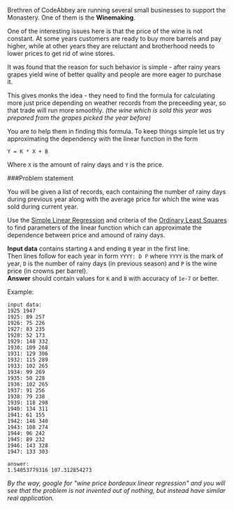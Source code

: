 Brethren of CodeAbbey are running several small businesses to support the Monastery. One of them is the **Winemaking**.

One of the interesting issues here is that the price of the wine is not constant. At some years customers are ready to
buy more barrels and pay higher, while at other years they are reluctant and brotherhood needs to lower prices to get
rid of wine stores.

It was found that the reason for such behavior is simple - after rainy years grapes yield wine of better quality and
people are more eager to purchase it.

This gives monks the idea - they need to find the formula for calculating more just price depending on weather records
from the preceeding year, so that trade will run more smoothly. *(the wine which is sold this year was prepared from
the grapes picked the year before)*

You are to help them in finding this formula. To keep things simple let us try approximating the dependency with the
linear function in the form

    Y = K * X + B

Where `X` is the amount of rainy days and `Y` is the price.

###Problem statement

You will be given a list of records, each containing the number of rainy days during previous year along with the
average price for which the wine was sold during current year.

Use the [Simple Linear Regression](http://en.wikipedia.org/wiki/Simple_linear_regression) and criteria of the
[Ordinary Least Squares](http://en.wikipedia.org/wiki/Ordinary_least_squares) to find parameters of the linear
function which can approximate the dependence between price and amound of rainy days.

**Input data** contains starting `A` and ending `B` year in the first line.  
Then lines follow for each year in form `YYYY: D P` where `YYYY` is the mark of year, `D` is the number of rainy days
(in previous season) and `P` is the wine price (in crowns per barrel).  
**Answer** should contain values for `K` and `B` with accuracy of `1e-7` or better.

Example:

	input data:
	1925 1947
	1925: 89 257
	1926: 75 226
	1927: 83 235
	1928: 52 173
	1929: 148 332
	1930: 109 268
	1931: 129 306
	1932: 115 289
	1933: 102 265
	1934: 99 269
	1935: 50 228
	1936: 102 265
	1937: 91 256
	1938: 79 238
	1939: 118 298
	1940: 134 311
	1941: 61 155
	1942: 146 340
	1943: 108 274
	1944: 96 242
	1945: 89 232
	1946: 143 328
	1947: 133 303
	
	answer:
	1.54053779316 107.312854273

*By the way, google for "wine price bordeaux linear regression" and you will see that the problem is not invented out
of nothing, but instead have similar real application.*